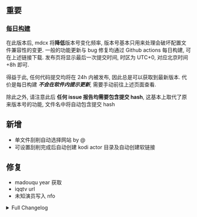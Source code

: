 ## 重要

### [每日构建](https://github.com/sqzw-x/mdcx/releases/tag/daily_release)

在此版本后, mdcx 将**降低**版本号变化频率, 版本号基本只用来处理会破坏配置文件兼容性的变更.
一般的功能更新与 bug 修复均通过 Github actions 每日构建, 可在上述链接下载.
发布页将显示最后一次提交时间, 时区为 UTC+0, 对应北京时间 +8h 即可.

得益于此, 任何代码提交均将在 24h 内被发布, 因此总是可以获取到最新版本.
代价是每日构建 **_不会在软件内提示更新_**, 需要手动前往上述页面查看.

除此之外, 请注意此后 **任何 issue 报告均需要包含提交 hash**, 这基本上取代了原来版本号的功能, 文件名中将自动包含提交 hash

## 新增

* 单文件刮削自动选择网站 by @
* 可设置刮削完成后自动创建 kodi actor 目录及自动创建软链接

## 修复

* madouqu year 获取
* iqqtv url
* 未知演员写入 nfo

<details>
<summary>Full Changelog</summary>

26af362 fix: write unknown actor to nfo (close #151)
a175c97 CI: fix daily release tag
bab46d7 CI: fix release.yml
96ee83b feat: 刮削完成后 自动创建actor目录 及 自动创建软链接 (close #142)
761db21 CI: daily release time
7ed3531 CI: daily release tag and log
7099844 feat: single file scraping without site selection
60122f1 CI: daily build
5b60511 chore
e4d7c7a fix: iqqtv default url (close #134)
e70294b fix(madouqu): year字段类型；处理失败时返回空值 (#129)

</details>
